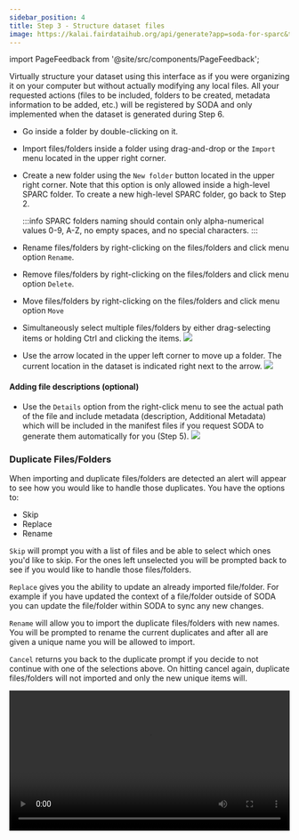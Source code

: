 ```yaml
---
sidebar_position: 4
title: Step 3 - Structure dataset files
image: https://kalai.fairdataihub.org/api/generate?app=soda-for-sparc&title=Step%203%20-%20Structure%20dataset%20files&description=Prepare%20Dataset&org=fairdataihub
---
```


import PageFeedback from '@site/src/components/PageFeedback';

Virtually structure your dataset using this interface as if you were organizing it on your computer but without actually modifying any local files. All your requested actions (files to be included, folders to be created, metadata information to be added, etc.) will be registered by SODA and only implemented when the dataset is generated during Step 6.

- Go inside a folder by double-clicking on it.
- Import files/folders inside a folder using drag-and-drop or the `Import` menu located in the upper right corner.
- Create a new folder using the `New folder` button located in the upper right corner. Note that this option is only allowed inside a high-level SPARC folder. To create a new high-level SPARC folder, go back to Step 2.

  :::info
  SPARC folders naming should contain only alpha-numerical values 0-9, A-Z, no empty spaces, and no special characters.
  :::

- Rename files/folders by right-clicking on the files/folders and click menu option `Rename`.
- Remove files/folders by right-clicking on the files/folders and click menu option `Delete`.
- Move files/folders by right-clicking on the files/folders and click menu option `Move`
- Simultaneously select multiple files/folders by either drag-selecting items or holding Ctrl and clicking the items.
  ![](https://github.com/fairdataihub/SODA-for-SPARC/blob/main/docs/documentation/Organize-dataset/organize-step3-part1.gif?raw=true)
- Use the arrow located in the upper left corner to move up a folder. The current location in the dataset is indicated right next to the arrow.
  ![](https://github.com/fairdataihub/SODA-for-SPARC/blob/main/docs/documentation/Organize-dataset/organize-step3-part2-files.gif?raw=true)

#### Adding file descriptions (optional)

- Use the `Details` option from the right-click menu to see the actual path of the file and include metadata (description, Additional Metadata) which will be included in the
  manifest files if you request SODA to generate them automatically for you (Step 5).
  ![](https://github.com/fairdataihub/SODA-for-SPARC/blob/main/docs/documentation/Organize-dataset/organize-step3-part2-files.gif?raw=true)

### Duplicate Files/Folders

When importing and duplicate files/folders are detected an alert will appear to see how you would like to handle those duplicates. You have the options to:

- Skip
- Replace
- Rename

`Skip` will prompt you with a list of files and be able to select which ones you'd like to skip. For the ones left unselected you will be prompted back to see if you would like
to handle those files/folders.

`Replace` gives you the ability to update an already imported file/folder. For example if you have updated the context of a file/folder outside of SODA you can update the
file/folder within SODA to sync any new changes.

`Rename` will allow you to import the duplicate files/folders with new names. You will be prompted to rename the current duplicates and after all are given a unique name you will
be allowed to import.

`Cancel` returns you back to the duplicate prompt if you decide to not continue with one of the selections above. On hitting cancel again, duplicate files/folders will not
imported and only the new unique items will.

<video
   controls
   autoPlay
   loop
   width="100%"
   src="https://github.com/fairdataihub/SODA-for-SPARC/raw/main/docs/documentation/Videos/Duplicate-Item.mp4"
/>

<PageFeedback />
